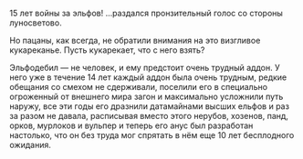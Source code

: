 15 лет войны за эльфов! …раздался пронзительный голос со стороны луносветово.  
  
Но пацаны, как всегда, не обратили внимания на это визгливое кукареканье. Пусть кукарекает, что с него взять?  
  
Эльфодебил — не человек, и ему предстоит очень трудный аддон. У него уже в течение 14 лет каждый аддон была очень трудным, редкие обещания со смехом не сдерживали, поселили его в специально огроженный от внешнего мира загон и максимально усложнили путь наружу, все эти годы его дразнили датамайнами высших ельфов и раз за разом не давала, расписывая вместо этого нерубов, хозенов, панд, орков, мурлоков и вульпер и теперь его анус был разработан настолько, что он без труда мог спрятать в нём еще 10 лет бесплодного ожидания.